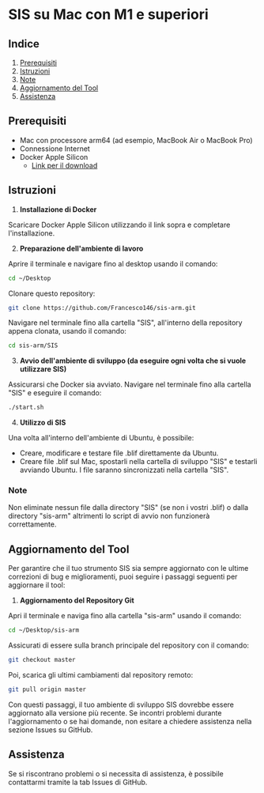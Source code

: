 
# SIS su Mac con M1 e superiori

## Indice

1. [Prerequisiti](#prerequisiti)
2. [Istruzioni](#istruzioni)
3. [Note](#note)
4. [Aggiornamento del Tool](#aggiornamento-del-tool)
5. [Assistenza](#assistenza)

## Prerequisiti

- Mac con processore arm64 (ad esempio, MacBook Air o MacBook Pro)
- Connessione Internet
- Docker Apple Silicon
  - [Link per il download](https://desktop.docker.com/mac/main/arm64/Docker.dmg)

## Istruzioni

1. **Installazione di Docker**

Scaricare Docker Apple Silicon utilizzando il link sopra e completare l'installazione.

2. **Preparazione dell'ambiente di lavoro**

Aprire il terminale e navigare fino al desktop usando il comando:

```bash
cd ~/Desktop
```

Clonare questo repository:

```bash
git clone https://github.com/Francesco146/sis-arm.git
```

Navigare nel terminale fino alla cartella "SIS", all'interno della repository appena clonata, usando il comando:

```bash
cd sis-arm/SIS
```

3. **Avvio dell'ambiente di sviluppo (da eseguire ogni volta che si vuole utilizzare SIS)**

Assicurarsi che Docker sia avviato.
Navigare nel terminale fino alla cartella "SIS" e eseguire il comando:

```bash
./start.sh
```

4. **Utilizzo di SIS**

Una volta all'interno dell'ambiente di Ubuntu, è possibile:
- Creare, modificare e testare file .blif direttamente da Ubuntu.
- Creare file .blif sul Mac, spostarli nella cartella di sviluppo "SIS" e testarli avviando Ubuntu. I file saranno sincronizzati nella cartella "SIS".

### Note

Non eliminate nessun file dalla directory "SIS" (se non i vostri .blif) o dalla directory "sis-arm" altrimenti lo script di avvio non funzionerà correttamente.

## Aggiornamento del Tool

Per garantire che il tuo strumento SIS sia sempre aggiornato con le ultime correzioni di bug e miglioramenti, puoi seguire i passaggi seguenti per aggiornare il tool:

1. **Aggiornamento del Repository Git**

Apri il terminale e naviga fino alla cartella "sis-arm" usando il comando:

```bash
cd ~/Desktop/sis-arm
```

Assicurati di essere sulla branch principale del repository con il comando:

```bash
git checkout master
```

Poi, scarica gli ultimi cambiamenti dal repository remoto:

```bash
git pull origin master
```

Con questi passaggi, il tuo ambiente di sviluppo SIS dovrebbe essere aggiornato alla versione più recente. Se incontri problemi durante l'aggiornamento o se hai domande, non esitare a chiedere assistenza nella sezione Issues su GitHub.

## Assistenza

Se si riscontrano problemi o si necessita di assistenza, è possibile contattarmi tramite la tab Issues di GitHub.
